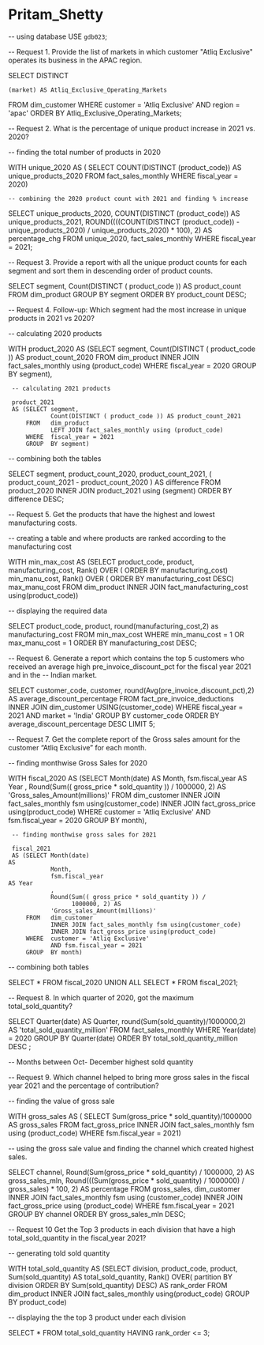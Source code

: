 # Pritam_Shetty

-- using database
USE `gdb023`;


-- Request 1. Provide the list of markets in which customer "Atliq Exclusive" operates its business in the APAC region.

SELECT DISTINCT

    (market) AS Atliq_Exclusive_Operating_Markets
    
FROM
    dim_customer
WHERE
    customer = 'Atliq Exclusive'
        AND region = 'apac'
ORDER BY Atliq_Exclusive_Operating_Markets;


-- Request 2. What is the percentage of unique product increase in 2021 vs. 2020?

-- finding the total number of products in 2020

WITH unique_2020 AS
(
SELECT 
    COUNT(DISTINCT (product_code)) AS unique_products_2020
FROM
    fact_sales_monthly
WHERE
    fiscal_year = 2020)
    
    -- combining the 2020 product count with 2021 and finding % increase
    
SELECT 
    unique_products_2020,
    COUNT(DISTINCT (product_code)) AS unique_products_2021,
    ROUND((((COUNT(DISTINCT (product_code)) - unique_products_2020) / unique_products_2020) * 100),
            2) AS percentage_chg
FROM
    unique_2020,
    fact_sales_monthly
WHERE
    fiscal_year = 2021;

-- Request 3. Provide a report with all the unique product counts for each segment and sort them in descending order of product counts.

SELECT segment,
       Count(DISTINCT ( product_code )) AS product_count
FROM   dim_product
GROUP  BY segment
ORDER  BY product_count DESC; 



-- Request 4. Follow-up: Which segment had the most increase in unique products in 2021 vs 2020?

-- calculating 2020 products

WITH product_2020
     AS (SELECT segment,
                Count(DISTINCT ( product_code )) AS product_count_2020
         FROM   dim_product
                INNER JOIN fact_sales_monthly using (product_code)
         WHERE  fiscal_year = 2020
         GROUP  BY segment),
         
     -- calculating 2021 products
     
     product_2021
     AS (SELECT segment,
                Count(DISTINCT ( product_code )) AS product_count_2021
         FROM   dim_product
                LEFT JOIN fact_sales_monthly using (product_code)
         WHERE  fiscal_year = 2021
         GROUP  BY segment)
         
-- combining both the tables

SELECT segment,
       product_count_2020,
       product_count_2021,
       ( product_count_2021 - product_count_2020 ) AS difference
FROM   product_2020
       INNER JOIN product_2021 using (segment)
ORDER  BY difference DESC; 

-- Request 5. Get the products that have the highest and lowest manufacturing costs.

-- creating a table and where products are ranked according to the manufacturing cost

WITH min_max_cost
     AS (SELECT product_code,
                product,
                manufacturing_cost,
                Rank()
                  OVER (
                    ORDER BY manufacturing_cost)      min_manu_cost,
                Rank()
                  OVER (
                    ORDER BY manufacturing_cost DESC) max_manu_cost
         FROM   dim_product
                INNER JOIN fact_manufacturing_cost using(product_code))
                
-- displaying the required data 

SELECT product_code,
       product,
       round(manufacturing_cost,2) as manufacturing_cost
FROM   min_max_cost
WHERE  min_manu_cost = 1
        OR max_manu_cost = 1
ORDER  BY manufacturing_cost DESC; 

-- Request 6. Generate a report which contains the top 5 customers who received an average high pre_invoice_discount_pct for the fiscal year 2021 and in the
-- Indian market.

SELECT customer_code,
       customer,
       round(Avg(pre_invoice_discount_pct),2) AS average_discount_percentage
FROM   fact_pre_invoice_deductions
       INNER JOIN dim_customer USING(customer_code)
WHERE  fiscal_year = 2021
       AND market = 'India'
GROUP  BY customer_code
ORDER  BY average_discount_percentage DESC
LIMIT  5; 

-- Request 7. Get the complete report of the Gross sales amount for the customer “Atliq Exclusive” for each month.

-- finding monthwise Gross Sales for 2020

WITH fiscal_2020
     AS (SELECT Month(date)                                              AS
                Month,
                fsm.fiscal_year                                          AS Year
                ,
                Round(Sum(( gross_price * sold_quantity )) /
                      1000000, 2) AS
                'Gross_sales_Amount(millions)'
         FROM   dim_customer
                INNER JOIN fact_sales_monthly fsm using(customer_code)
                INNER JOIN fact_gross_price using(product_code)
         WHERE  customer = 'Atliq Exclusive'
                AND fsm.fiscal_year = 2020
         GROUP  BY month),
         
     -- finding monthwise gross sales for 2021
     
     fiscal_2021
     AS (SELECT Month(date)                                              AS
                Month,
                fsm.fiscal_year                                          AS Year
                ,
                Round(Sum(( gross_price * sold_quantity )) /
                      1000000, 2) AS
                'Gross_sales_Amount(millions)'
         FROM   dim_customer
                INNER JOIN fact_sales_monthly fsm using(customer_code)
                INNER JOIN fact_gross_price using(product_code)
         WHERE  customer = 'Atliq Exclusive'
                AND fsm.fiscal_year = 2021
         GROUP  BY month)
         
-- combining both tables

SELECT *
FROM   fiscal_2020
UNION ALL
SELECT *
FROM   fiscal_2021; 



-- Request 8. In which quarter of 2020, got the maximum total_sold_quantity?

SELECT Quarter(date)      AS Quarter,
       round(Sum(sold_quantity)/1000000,2) AS 'total_sold_quantity_million'
FROM   fact_sales_monthly
WHERE  Year(date) = 2020
GROUP  BY Quarter(date)
ORDER  BY total_sold_quantity_million DESC
; 

-- Months between Oct- December highest sold quantity

-- Request 9. Which channel helped to bring more gross sales in the fiscal year 2021 and the percentage of contribution?

-- finding the value of gross sale

WITH gross_sales AS
(
           SELECT     Sum(gross_price * sold_quantity)/1000000 AS gross_sales
           FROM       fact_gross_price
           INNER JOIN fact_sales_monthly fsm
           using     (product_code)
           WHERE      fsm.fiscal_year = 2021)
           
-- using the gross sale value and finding the channel which created highest sales.

SELECT     channel,
           Round(Sum(gross_price * sold_quantity) / 1000000, 2)                         AS gross_sales_mln,
           Round(((Sum(gross_price * sold_quantity) / 1000000) / gross_sales) * 100, 2) AS percentage
FROM       gross_sales,
           dim_customer
INNER JOIN fact_sales_monthly fsm
using      (customer_code)
INNER JOIN fact_gross_price
using      (product_code)
WHERE      fsm.fiscal_year = 2021
GROUP BY   channel
ORDER BY   gross_sales_mln DESC;

-- Request 10 Get the Top 3 products in each division that have a high total_sold_quantity in the fiscal_year 2021?

-- generating told sold quantity

WITH total_sold_quantity
     AS (SELECT division,
                product_code,
                product,
                Sum(sold_quantity)                    AS total_sold_quantity,
                Rank()
                  OVER(
                    partition BY division
                    ORDER BY Sum(sold_quantity) DESC) AS rank_order
         FROM   dim_product
                INNER JOIN fact_sales_monthly using(product_code)
         GROUP  BY product_code)

-- displaying the the top 3 product under each division    

SELECT *
FROM   total_sold_quantity
HAVING rank_order <= 3; 
